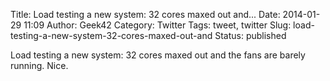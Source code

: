 Title: Load testing a new system: 32 cores maxed out and...
Date: 2014-01-29 11:09
Author: Geek42
Category: Twitter
Tags: tweet, twitter
Slug: load-testing-a-new-system-32-cores-maxed-out-and
Status: published

Load testing a new system: 32 cores maxed out and the fans are barely
running. Nice.
